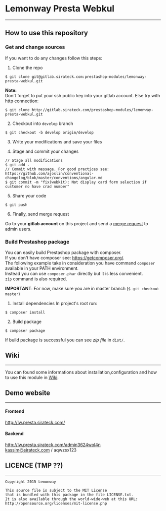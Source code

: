 # Lemonway Presta Webkul
---
## How to use this repository

### Get and change sources
If you want to do any changes follow this steps:

1.  Clone the repo
```
$ git clone git@gitlab.sirateck.com:prestashop-modules/lemonway-presta-webkul.git
```
  **Note:**  
  Don't forget to put your ssh public key into your gitlab account.  Else try with http connection:  
```
$ git clone http://gitlab.sirateck.com/prestashop-modules/lemonway-presta-webkul.git
```

2.  Checkout into `develop` branch
```
$ git checkout -b develop origin/develop
```
3.  Write your modifications and save your files

4. Stage and commit your changes
```
// Stage all modifications
$ git add .
// Commit with message. For good practices see: https://github.com/ajoslin/conventional-changelog/blob/master/conventions/angular.md  
$ git commit -m "fix(webkit): Not display card form selection if customer no have crad number"
```
5.  Share your code
```
$ git push
```

6. Finally, send merge request

  Go to your **gitlab account** on this project and send a [merge request](http://gitlab.sirateck.com/prestashop-modules/lemonway-presta-webkul/merge_requests) to admin users.

### Build Prestashop package

You can easily build Prestashop package with composer.  
If you don't have composer see: https://getcomposer.org/.  
The following example take in consideration you have command `composer` available in your PATH environment.  
Instead you can use `composer.phar` directly but it is less convenient.  
`zip` command is also required.

**IMPORTANT**: For now, make sure you are in master branch (`$ git checkout master`)

1.  Install dependencies
In project's root run:
```
$ composer install
```

2.  Build package
```
$ composer package
```

If build package is successful you can see *zip file* in `dist/`.


## Wiki
---
You can found some informations about installation,configuration and how to use this module in [Wiki](http://gitlab.sirateck.com/prestashop-modules/lemonway-presta-webkul/wikis/home).

## Demo website
---
#### Frontend
http://lw.presta.sirateck.com/
#### Backend
http://lw.presta.sirateck.com/admin3624wol4n  
kassim@sirateck.com / aqwzsx123


## LICENCE (TMP ??)
---
```
Copyright 2015 Lemonway

This source file is subject to the MIT License
that is bundled with this package in the file LICENSE.txt.
It is also available through the world-wide-web at this URL:
http://opensource.org/licenses/mit-license.php
```
